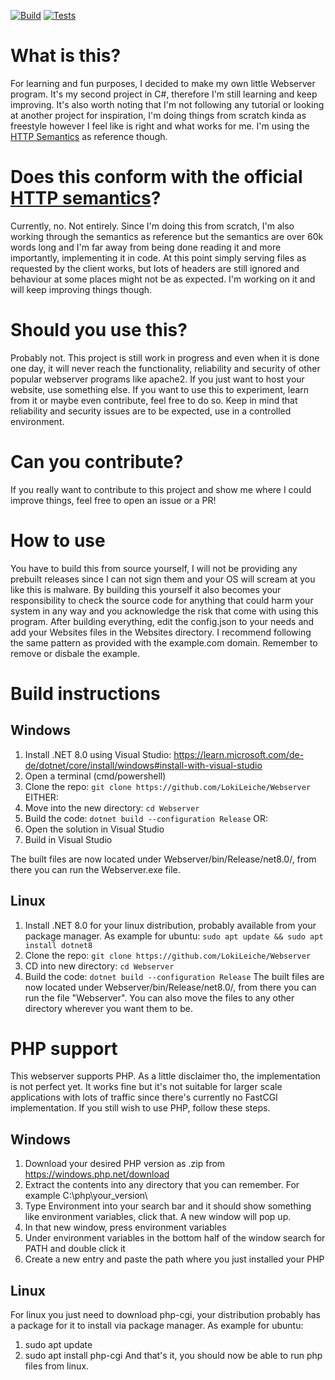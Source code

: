 [![Build](https://github.com/LokiLeiche/Webserver/actions/workflows/build.yml/badge.svg)](https://github.com/LokiLeiche/Webserver/actions/workflows/build.yml)
[![Tests](https://github.com/LokiLeiche/Webserver/actions/workflows/test.yml/badge.svg)](https://github.com/LokiLeiche/Webserver/actions/workflows/test.yml)

# What is this?
For learning and fun purposes, I decided to make my own little Webserver program. It's my second project in C#, therefore I'm still learning and keep improving. It's also worth noting that I'm not following any tutorial or looking at another project for inspiration, I'm doing things from scratch kinda as freestyle however I feel like is right and what works for me. I'm using the [HTTP Semantics](https://www.rfc-editor.org/rfc/rfc9110.html#name-identifiers-in-http) as reference though.

# Does this conform with the official [HTTP semantics](https://www.rfc-editor.org/rfc/rfc9110.html#name-identifiers-in-http)?
Currently, no. Not entirely. Since I'm doing this from scratch, I'm also working through the semantics as reference but the semantics are over 60k words long and I'm far away from being done reading it and more importantly, implementing it in code. At this point simply serving files as requested by the client works, but lots of headers are still ignored and behaviour at some places might not be as expected. I'm working on it and will keep improving things though.

# Should you use this?
Probably not. This project is still work in progress and even when it is done one day, it will never reach the functionality, reliability and security of other popular webserver programs like apache2. If you just want to host your website, use something else. If you want to use this to experiment, learn from it or maybe even contribute, feel free to do so. Keep in mind that reliability and security issues are to be expected, use in a controlled environment.

# Can you contribute?
If you really want to contribute to this project and show me where I could improve things, feel free to open an issue or a PR!

# How to use
You have to build this from source yourself, I will not be providing any prebuilt releases since I can not sign them and your OS will scream at you like this is malware. By building this yourself it also becomes your responsibility to check the source code for anything that could harm your system in any way and you acknowledge the risk that come with using this program. After building everything, edit the config.json to your needs and add your Websites files in the Websites directory. I recommend following the same pattern as provided with the example.com domain. Remember to remove or disbale the example.

# Build instructions
## Windows
1. Install .NET 8.0 using Visual Studio: https://learn.microsoft.com/de-de/dotnet/core/install/windows#install-with-visual-studio
2. Open a terminal (cmd/powershell)
3. Clone the repo: `git clone https://github.com/LokiLeiche/Webserver`
EITHER:
4. Move into the new directory: `cd Webserver`
5. Build the code: `dotnet build --configuration Release`
OR:
4. Open the solution in Visual Studio
5. Build in Visual Studio

The built files are now located under Webserver/bin/Release/net8.0/, from there you can run the Webserver.exe file.


## Linux
1. Install .NET 8.0 for your linux distribution, probably available from your package manager. As example for ubuntu: `sudo apt update && sudo apt install dotnet8`
2. Clone the repo: `git clone https://github.com/LokiLeiche/Webserver`
3. CD into new directory: `cd Webserver`
4. Build the code: `dotnet build --configuration Release`
The built files are now located under Webserver/bin/Release/net8.0/, from there you can run the file "Webserver". You can also move the files to any other directory wherever you want them to be.



# PHP support
This webserver supports PHP. As a little disclaimer tho, the implementation is not perfect yet. It works fine but it's not suitable for larger scale applications with lots of traffic since there's currently no FastCGI implementation. If you still wish to use PHP, follow these steps.

## Windows
1. Download your desired PHP version as .zip from https://windows.php.net/download
2. Extract the contents into any directory that you can remember. For example C:\php\your_version\
3. Type Environment into your search bar and it should show something like environment variables, click that. A new window will pop up.
4. In that new window, press environment variables
5. Under environment variables in the bottom half of the window search for PATH and double click it
6. Create a new entry and paste the path where you just installed your PHP

## Linux
For linux you just need to download php-cgi, your distribution probably has a package for it to install via package manager. As example for ubuntu:
1. sudo apt update
2. sudo apt install php-cgi
And that's it, you should now be able to run php files from linux.
